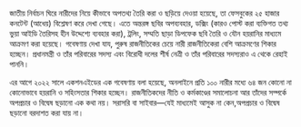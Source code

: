 জাতীয় নির্বাচন ঘিরে নারীদের নিয়ে কীভাবে অপতথ্য তৈরি করা ও ছড়িয়ে দেওয়া হয়েছে, তা ফেসবুকের ২৫ হাজার কনটেন্ট (আধেয়) বিশ্লেষণ করে দেখা গেছে। এতে অন্তরঙ্গ ছবির অপব্যবহার, ডক্সিং (কারও পোস্ট করা ব্যক্তিগত তথ্য ভুয়া আইডি তৈরিসহ হীন উদ্দেশ্যে ব্যবহার করা), ট্রলিং, সম্মতি ছাড়া ডিপফেক ছবি তৈরি ও যৌন হয়রানির মাধ্যমে আক্রমণ করা হয়েছে। গবেষণায় দেখা যায, পুরুষ রাজনীতিকের চেয়ে নারী রাজনীতিকেরা বেশি আক্রমণের শিকার হচ্ছেন। প্রধানমন্ত্রী ও তাঁর পরিবারের সদস্য এবং বিরোধী দলের শীর্ষ নেত্রী ও তাঁর পরিবারের সদস্যরাও এ থেকে রেহাই পাননি।

এর আগে ২০২২ সালে একশনএইডের এক গবেষণায় বলা হয়েছে, অনলাইনে প্রতি ১০০ নারীর মধ্যে ৬৪ জন কোনো না কোনোভাবে হয়রানি ও সহিংসতার শিকার হচ্ছেন। রাজনীতিকদের নীতি ও কর্মকাণ্ডের সমালোচনা আর তাঁদের সম্পর্কে অপপ্রচার ও বিদ্বেষ ছড়ানো এক কথা নয়। সরাসরি বা সাইবার—যেই মাধ্যমেই আসুক না কেন,অপপ্রচার ও বিদ্বেষ ছড়ানো বরদাশত করা যায় না।
